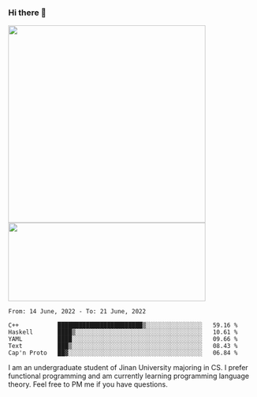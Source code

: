 ### Hi there 👋

<!--
**pe200012/pe200012** is a ✨ _special_ ✨ repository because its `README.md` (this file) appears on your GitHub profile.

Here are some ideas to get you started:

- 🔭 I’m currently working on ...
- 🌱 I’m currently learning ...
- 👯 I’m looking to collaborate on ...
- 🤔 I’m looking for help with ...
- 💬 Ask me about ...
- 📫 How to reach me: ...
- 😄 Pronouns: ...
- ⚡ Fun fact: ...
-->
<p>
    <img width="400em" src="https://github-readme-stats.vercel.app/api?username=pe200012&show_icons=true&icon_color=f44336&title_color=757de8">
    <img width="400em" height="159em" src="https://github-readme-stats.vercel.app/api/top-langs/?username=pe200012&hide=html,cmake,css&title_color=757de8&layout=compact">
</p>

<!--START_SECTION:waka-->
```text
From: 14 June, 2022 - To: 21 June, 2022

C++           ████████████████████████▒░░░░░░░░░░░░░░░░   59.16 % 
Haskell       ████▒░░░░░░░░░░░░░░░░░░░░░░░░░░░░░░░░░░░░   10.61 % 
YAML          ████░░░░░░░░░░░░░░░░░░░░░░░░░░░░░░░░░░░░░   09.66 % 
Text          ███▒░░░░░░░░░░░░░░░░░░░░░░░░░░░░░░░░░░░░░   08.43 % 
Cap'n Proto   ██▓░░░░░░░░░░░░░░░░░░░░░░░░░░░░░░░░░░░░░░   06.84 % 
```
<!--END_SECTION:waka-->

I am an undergraduate student of Jinan University majoring in CS. I prefer functional programming and am currently learning programming language theory. Feel free to PM me if you have questions.
